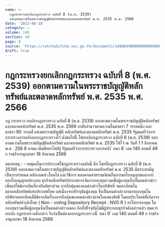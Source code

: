 ```yaml
---
name: >-
  กฎกระทรวงยกเลิกกฎกระทรวง ฉบับที่ 8 (พ.ศ. 2539)
  ออกตามความในพระราชบัญญัติหลักทรัพย์และตลาดหลักทรัพย์ พ.ศ. 2535 พ.ศ. 2566
date: '2023-08-18'
category: ก
volume: 140
section: 49
page: 8
source: 'https://ratchakitcha.soc.go.th/documents/140A049N0000000000800.pdf'
draft: true
---
```


# กฎกระทรวงยกเลิกกฎกระทรวง ฉบับที่ 8 (พ.ศ. 2539) ออกตามความในพระราชบัญญัติหลักทรัพย์และตลาดหลักทรัพย์ พ.ศ. 2535 พ.ศ. 2566

กฎ กระทรวง ยกเลิกกฎกระทรวง ฉบับที่ 8 (พ.ศ. 2539) ออกตามความในพระราชบัญญัติหลักทรัพย์และตลาดหลักทรัพย์ พ.ศ. 2535 พ.ศ. 2566 อาศัยอำนาจตามความในมาตรา 7 วรรคหนึ่ง และมาตรา 90 วรรคสี่ แห่งพระราชบัญญัติ หลักทรัพย์และตลาดหลักทรัพย์ พ.ศ. 2535 รัฐมนตรีว่าการกระทรวงการคลังออกกฎกระทรวงไว้ ดังต่อไปนี้ ให้ยกเลิกกฎกระทรวง ฉบับที่ 8 (พ.ศ. 2539) ออกตามความในพระราชบัญญัติหลักทรัพย์ และตลาดหลักทรัพย์ พ.ศ. 2535 ให้ไว้ ณ วันที่ 1 1 สิงหาคม พ.ศ . 256 6 อาคม เติมพิทยาไพสิฐ รัฐมนตรีว่าการกระทรวงการคลัง ้ หนา 8 ่ เลม 140 ตอนที่ 49 ก ราชกิจจานุเบกษา 18 สิงหาคม 2566

หมายเหตุ : - เหตุผลในการประกาศใช้กฎกระทรวงฉบับนี้ คือ โดยที่กฎกระทรวง ฉบับที่ 8 (พ.ศ. 2539) ออกตามความในพระราชบัญญัติหลักทรัพย์และตลาดหลักทรัพย์ พ.ศ. 2535 มีสาระสาคัญเป็นการกำหนด หลักเกณฑ์ เงื่อนไข และวิธีการ ตลอดจนค่าธรรมเนียมในการขอใบอนุญาตและการออกใบอนุญาตประกอบ ธุรกิจหลักทรัพย์ประเภทการจัดการกองทุนรวมเพื่อผู้ลงทุนซึ่งเป็นคนต่างด้าว เพื่อแก้ไขข้อจากัดเกี่ยวกับอัตราส่วน การถือหุ้นของคนต่างด้าวในบริษัทที่ จดทะเบียนในตลาดหลักทรัพย์แห่งประเทศไทย แต่เนื่องจากปัจจุบันผู้ลงทุน ซึ่งเป็นคนต่างด้าวสามารถลงทุนในบริษัทจดทะเบียนที่มีข้อจากัดเรื่องการถือหุ้นของคนต่างด้าวผ่านใบแสดงสิทธิ ในผลประโยชน์ที่เกิดจากหลักทรัพย์อ้างอิงไทย ( Non - voting Depository Receipt : NVD R ) ทาให้การลงทุน ในกองทุนรวมเพื่อผู้ลงทุนซึ่งเป็นคนต่างด้าวลดลง อีกทั้งปัจจุบันไม่มีผู้ประกอบธุรกิจดังกล่าวแล้ว สมควรยกเลิก กฎกระทรวงดังกล่าว จึงจำเป็นต้องออกกฎกระทรวงนี้ ้ หนา 9 ่ เลม 140 ตอนที่ 49 ก ราชกิจจานุเบกษา 18 สิงหาคม 2566
